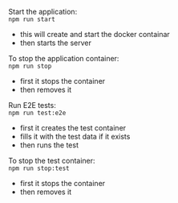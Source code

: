 Start the application:  
`npm run start`
- this will create and start the docker containar
- then starts the server
  
To stop the application container:  
`npm run stop`  
- first it stops the container
- then removes it
  
Run E2E tests:  
`npm run test:e2e`  
- first it creates the test container
- fills it with the test data if it exists
- then runs the test

To stop the test container:  
`npm run stop:test`  
- first it stops the container
- then removes it
